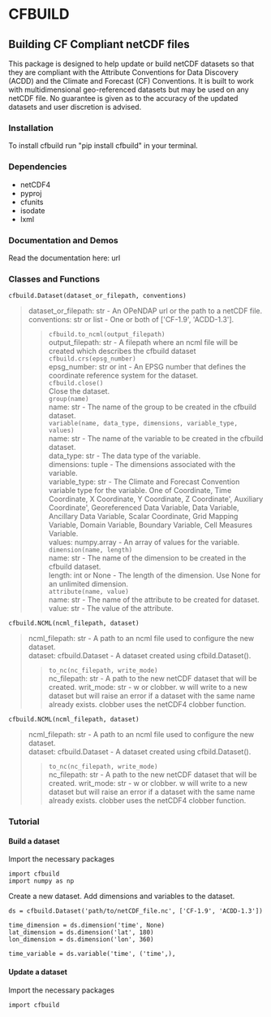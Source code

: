 # CFBUILD

## Building CF Compliant netCDF files
This package is designed to help update or build netCDF datasets so that 
they are compliant with the Attribute Conventions for Data Discovery (ACDD)
and the Climate and Forecast (CF) Conventions. It is built to work with multidimensional
geo-referenced datasets but may be used on any netCDF file. No guarantee is given as to 
the accuracy of the updated datasets and user discretion is advised.

### Installation
To install cfbuild run "pip install cfbuild" in your terminal.

### Dependencies
* netCDF4
* pyproj
* cfunits
* isodate
* lxml

### Documentation and Demos
Read the documentation here: url

### Classes and Functions

`cfbuild.Dataset(dataset_or_filepath, conventions)`
> dataset_or_filepath: str - An OPeNDAP url or the path to a netCDF file.<br>
> conventions: str or list - One or both of ['CF-1.9', 'ACDD-1.3'].
> 
> >`cfbuild.to_ncml(output_filepath)`<br>
> >output_filepath: str - A filepath where an ncml file will be created which 
> >describes the cfbuild dataset<br>
> >`cfbuild.crs(epsg_number)`<br>
> >epsg_number: str or int - An EPSG number that defines the coordinate reference system for the dataset.<br>
> >`cfbuild.close()`<br>
> > Close the dataset.<br>
> >`group(name)`<br>
> >name: str - The name of the group to be created in the cfbuild dataset.<br>
> >`variable(name, data_type, dimensions, variable_type, values)`<br>
> >name: str - The name of the variable to be created in the cfbuild dataset.<br>
> >data_type: str - The data type of the variable.<br>
> >dimensions: tuple - The dimensions associated with the variable.<br>
> >variable_type: str - The Climate and Forecast Convention variable type for the variable. One of Coordinate,
Time Coordinate, X Coordinate, Y Coordinate, Z Coordinate', Auxiliary Coordinate',
Georeferenced Data Variable, Data Variable, Ancillary Data Variable,
Scalar Coordinate, Grid Mapping Variable, Domain Variable, Boundary Variable, Cell Measures Variable.<br>
> >values: numpy.array - An array of values for the variable.<br>
> >`dimension(name, length)`<br>
> >name: str - The name of the dimension to be created in the cfbuild dataset.<br>
> >length: int or None - The length of the dimension. Use None for an unlimited dimension.<br>
> >`attribute(name, value)`<br>
> >name: str - The name of the attribute to be created for dataset.<br>
> >value: str - The value of the attribute.<br>

`cfbuild.NCML(ncml_filepath, dataset)`
> ncml_filepath: str - A path to an ncml file used to configure the new dataset.<br>
> dataset: cfbuild.Dataset - A dataset created using cfbild.Dataset().
> >`to_nc(nc_filepath, write_mode)`<br>
> >nc_filepath: str - A path to the new netCDF dataset that will be created.
> >writ_mode: str - w or clobber. w will write to a new dataset but will raise an error if a dataset with the same name 
> >already exists. clobber uses the netCDF4 clobber function.
 
`cfbuild.NCML(ncml_filepath, dataset)`
> ncml_filepath: str - A path to an ncml file used to configure the new dataset.<br>
> dataset: cfbuild.Dataset - A dataset created using cfbild.Dataset().
> >`to_nc(nc_filepath, write_mode)`<br>
> >nc_filepath: str - A path to the new netCDF dataset that will be created.
> >writ_mode: str - w or clobber. w will write to a new dataset but will raise an error if a dataset with the same name 
> >already exists. clobber uses the netCDF4 clobber function.

### Tutorial

#### Build a dataset
Import the necessary packages
```
import cfbuild
import numpy as np
```

Create a new dataset. Add dimensions and variables to the dataset.
```
ds = cfbuild.Dataset('path/to/netCDF_file.nc', ['CF-1.9', 'ACDD-1.3'])

time_dimension = ds.dimension('time', None)
lat_dimension = ds.dimension('lat', 180)
lon_dimension = ds.dimension('lon', 360)

time_variable = ds.variable('time', ('time',),
```

#### Update a dataset
Import the necessary packages
```
import cfbuild
```


